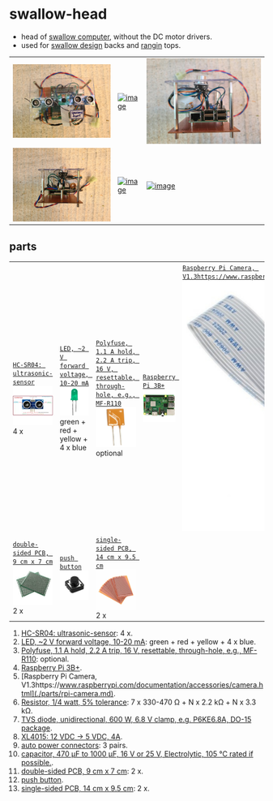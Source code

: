 # swallow-head

- head of [swallow computer](./swallow.md), without the DC motor drivers.
- used for [swallow design](https://github.com/kamangir/bluer-ugv/tree/main/bluer_ugv/docs/swallow) backs and [rangin](https://github.com/kamangir/bluer-ugv/tree/main/bluer_ugv/docs/rangin) tops.

|   |   |   |
| --- | --- | --- |
| [![image](https://github.com/kamangir/assets2/blob/main/swallow/design/head-v1/01.jpg?raw=true)](https://github.com/kamangir/assets2/blob/main/swallow/design/head-v1/01.jpg?raw=true) | [![image](https://github.com/kamangir/assets2/blob/main/swallow/design/head-v1/02.jpg?raw=true)](https://github.com/kamangir/assets2/blob/main/swallow/design/head-v1/02.jpg?raw=true) | [![image](https://github.com/kamangir/assets2/blob/main/swallow/design/head-v1/03.jpg?raw=true)](https://github.com/kamangir/assets2/blob/main/swallow/design/head-v1/03.jpg?raw=true) |
| [![image](https://github.com/kamangir/assets2/blob/main/swallow/design/head-v1/04.jpg?raw=true)](https://github.com/kamangir/assets2/blob/main/swallow/design/head-v1/04.jpg?raw=true) | [![image](https://github.com/kamangir/assets2/blob/main/swallow/design/head-v1/05.jpg?raw=true)](https://github.com/kamangir/assets2/blob/main/swallow/design/head-v1/05.jpg?raw=true) | [![image](https://github.com/kamangir/assets2/blob/main/swallow/design/head-v1/06.jpg?raw=true)](https://github.com/kamangir/assets2/blob/main/swallow/design/head-v1/06.jpg?raw=true) |

## parts

|   |   |   |   |   |   |   |   |   |   |
| --- | --- | --- | --- | --- | --- | --- | --- | --- | --- |
| [`HC-SR04: ultrasonic-sensor`](./parts/ultrasonic-sensor.md) [![image](https://github.com/kamangir/assets2/raw/main/bluer-sbc/parts/HC-SR04.jpg?raw=true)](./parts/ultrasonic-sensor.md) 4 x | [`LED, ~2 V forward voltage, 10-20 mA`](./parts/LED.md) [![image](https://github.com/kamangir/assets2/raw/main/bluer-sbc/parts/led.png?raw=true)](./parts/LED.md) green + red + yellow + 4 x blue | [`Polyfuse, 1.1 A hold, 2.2 A trip, 16 V, resettable, through-hole, e.g., MF-R110`](./parts/Polyfuse.md) [![image](https://github.com/kamangir/assets2/raw/main/bluer-sbc/parts/polyfuse.png?raw=true)](./parts/Polyfuse.md) optional | [`Raspberry Pi 3B+`](./parts/rpi3bp.md) [![image](https://github.com/kamangir/assets2/raw/main/bluer-sbc/parts/rpi3bplus.png?raw=true)](./parts/rpi3bp.md)  | [`Raspberry Pi Camera, V1.3https://www.raspberrypi.com/documentation/accessories/camera.html`](./parts/rpi-camera.md) [![image](https://github.com/kamangir/assets2/raw/main/bluer-sbc/parts/rpi-camera.jpg?raw=true)](./parts/rpi-camera.md)  | [`Resistor, 1/4 watt, 5% tolerance`](./parts/resistor.md) [![image](https://github.com/kamangir/assets2/raw/main/bluer-sbc/parts/resistor.png?raw=true)](./parts/resistor.md) 7 x 330-470 Ω + N x 2.2 kΩ + N x 3.3 kΩ | [`TVS diode, unidirectional, 600 W, 6.8 V clamp, e.g. P6KE6.8A, DO-15 package`](./parts/TVS-diode.md) [![image](https://github.com/kamangir/assets2/raw/main/bluer-sbc/parts/TVSdiode.png?raw=true)](./parts/TVS-diode.md)  | [`XL4015: 12 VDC -> 5 VDC, 4A`](./parts/XL4015.md) [![image](https://github.com/kamangir/assets2/raw/main/bluer-sbc/parts/XL4015.png?raw=true)](./parts/XL4015.md)  | [`auto power connectors`](./parts/connector.md) [![image](https://github.com/kamangir/assets2/raw/main/bluer-sbc/parts/connector.jpg?raw=true)](./parts/connector.md) 3 pairs | [`capacitor, 470 μF to 1000 μF, 16 V or 25 V, Electrolytic, 105 °C rated if possible.`](./parts/470-mF.md) [![image](https://github.com/kamangir/assets2/raw/main/bluer-sbc/parts/capacitor.png?raw=true)](./parts/470-mF.md)  |
| [`double-sided PCB, 9 cm x 7 cm`](./parts/PCB-double-9x7.md) [![image](https://github.com/kamangir/assets2/raw/main/bluer-sbc/parts/PCB-double-9x7.jpeg?raw=true)](./parts/PCB-double-9x7.md) 2 x | [`push button`](./parts/pushbutton.md) [![image](https://github.com/kamangir/assets2/raw/main/bluer-sbc/parts/pushbutton.png?raw=true)](./parts/pushbutton.md)  | [`single-sided PCB, 14 cm x 9.5 cm`](./parts/PCB-single-14x9_5.md) [![image](https://github.com/kamangir/assets2/raw/main/bluer-sbc/parts/pcb-14x9_5cm.jpg?raw=true)](./parts/PCB-single-14x9_5.md) 2 x |  |  |  |  |  |  |  |

1. [HC-SR04: ultrasonic-sensor](./parts/ultrasonic-sensor.md): 4 x.
1. [LED, ~2 V forward voltage, 10-20 mA](./parts/LED.md): green + red + yellow + 4 x blue.
1. [Polyfuse, 1.1 A hold, 2.2 A trip, 16 V, resettable, through-hole, e.g., MF-R110](./parts/Polyfuse.md): optional.
1. [Raspberry Pi 3B+](./parts/rpi3bp.md).
1. [Raspberry Pi Camera, V1.3https://www.raspberrypi.com/documentation/accessories/camera.html](./parts/rpi-camera.md).
1. [Resistor, 1/4 watt, 5% tolerance](./parts/resistor.md): 7 x 330-470 Ω + N x 2.2 kΩ + N x 3.3 kΩ.
1. [TVS diode, unidirectional, 600 W, 6.8 V clamp, e.g. P6KE6.8A, DO-15 package](./parts/TVS-diode.md).
1. [XL4015: 12 VDC -> 5 VDC, 4A](./parts/XL4015.md).
1. [auto power connectors](./parts/connector.md): 3 pairs.
1. [capacitor, 470 μF to 1000 μF, 16 V or 25 V, Electrolytic, 105 °C rated if possible.](./parts/470-mF.md).
1. [double-sided PCB, 9 cm x 7 cm](./parts/PCB-double-9x7.md): 2 x.
1. [push button](./parts/pushbutton.md).
1. [single-sided PCB, 14 cm x 9.5 cm](./parts/PCB-single-14x9_5.md): 2 x.
